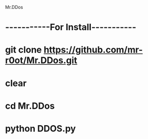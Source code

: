 Mr.DDos
# -----------For Install-----------
# git clone https://github.com/mr-r0ot/Mr.DDos.git
# clear
# cd Mr.DDos
# python DDOS.py
